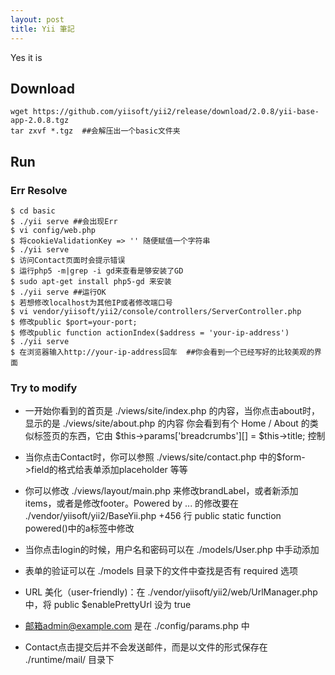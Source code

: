 ```yaml
---
layout: post
title: Yii 筆記
---
```


Yes it is

## Download

```shell
wget https://github.com/yiisoft/yii2/release/download/2.0.8/yii-base-app-2.0.8.tgz
tar zxvf *.tgz  ##会解压出一个basic文件夹

```

## Run

### Err Resolve

```shell
$ cd basic
$ ./yii serve ##会出现Err
$ vi config/web.php
$ 将cookieValidationKey => '' 随便赋值一个字符串
$ ./yii serve
$ 访问Contact页面时会提示错误
$ 运行php5 -m|grep -i gd来查看是够安装了GD
$ sudo apt-get install php5-gd 来安装
$ ./yii serve ##运行OK
$ 若想修改localhost为其他IP或者修改端口号
$ vi vendor/yiisoft/yii2/console/controllers/ServerController.php
$ 修改public $port=your-port;
$ 修改public function actionIndex($address = 'your-ip-address')
$ ./yii serve
$ 在浏览器输入http://your-ip-address回车  ##你会看到一个已经写好的比较美观的界面

```

### Try to modify

- 一开始你看到的首页是 ./views/site/index.php 的内容，当你点击about时，显示的是 ./views/site/about.php 的内容
你会看到有个 Home / About 的类似标签页的东西，它由 $this->params['breadcrumbs'][] = $this->title; 控制

- 当你点击Contact时，你可以参照 ./views/site/contact.php 中的$form->field的格式给表单添加placeholder 等等

- 你可以修改 ./views/layout/main.php 来修改brandLabel，或者新添加items，或者是修改footer。Powered by ... 的修改要在
./vendor/yiisoft/yii2/BaseYii.php +456 行 public static function powered()中的a标签中修改

- 当你点击login的时候，用户名和密码可以在 ./models/User.php 中手动添加

- 表单的验证可以在 ./models 目录下的文件中查找是否有 required 选项

- URL 美化（user-friendly)：在 ./vendor/yiisoft/yii2/web/UrlManager.php 中，将 public $enablePrettyUrl 设为 true 

- 邮箱admin@example.com 是在 ./config/params.php 中

- Contact点击提交后并不会发送邮件，而是以文件的形式保存在 ./runtime/mail/ 目录下



